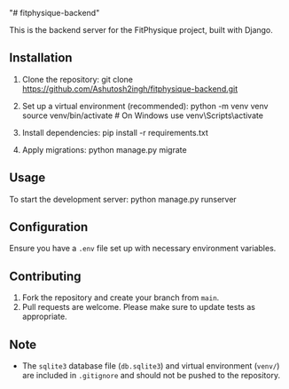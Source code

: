 "# fitphysique-backend" 

This is the backend server for the FitPhysique project, built with Django.

## Installation

1. Clone the repository:
git clone https://github.com/Ashutosh2ingh/fitphysique-backend.git


2. Set up a virtual environment (recommended):
python -m venv venv
source venv/bin/activate # On Windows use venv\Scripts\activate


3. Install dependencies:
pip install -r requirements.txt


4. Apply migrations:
python manage.py migrate


## Usage

To start the development server:
python manage.py runserver


## Configuration

Ensure you have a `.env` file set up with necessary environment variables.

## Contributing

1. Fork the repository and create your branch from `main`.
2. Pull requests are welcome. Please make sure to update tests as appropriate.

## Note

- The `sqlite3` database file (`db.sqlite3`) and virtual environment (`venv/`) are included in `.gitignore` and should not be pushed to the repository.
